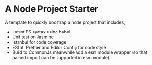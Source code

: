 # A Node Project Starter
A template to quickly boostrap a node project that includes,

* Latest ES syntax using babel
* Unit test on Jasmine
* Istanbul for code coverage
* ESlint, Prettier and Editor Config for code style
* Build to CommonJs meanwhile add a esm module wrapper (so that named import can be supported in esm module)
